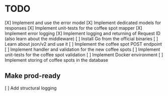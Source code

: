 # TODO

[X] Implement and use the error model
[X] Implement dedicated models for responses
[X] Implement unit-tests for the coffee spot mapper
[X] Implement error logging
[X] Implement logging and returning of Request ID (also learn about the middleware)
[ ] Install Go from the official binaries
[ ] Learn about json/v2 and use it
[ ] Implement the coffee spot POST endpoint
[ ] Implement handler and validation for the new coffee spots
[ ] Implement unit-tests for the coffee spot validation
[ ] Implement Docker environment
[ ] Implement storing of coffee spots in the database

## Make prod-ready

[ ] Add structural logging

